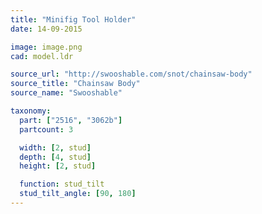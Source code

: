 ```yaml
---
title: "Minifig Tool Holder"
date: 14-09-2015

image: image.png
cad: model.ldr

source_url: "http://swooshable.com/snot/chainsaw-body"
source_title: "Chainsaw Body"
source_name: "Swooshable"

taxonomy:
  part: ["2516", "3062b"]
  partcount: 3

  width: [2, stud]
  depth: [4, stud]
  height: [2, stud]

  function: stud_tilt
  stud_tilt_angle: [90, 180]
---
```

